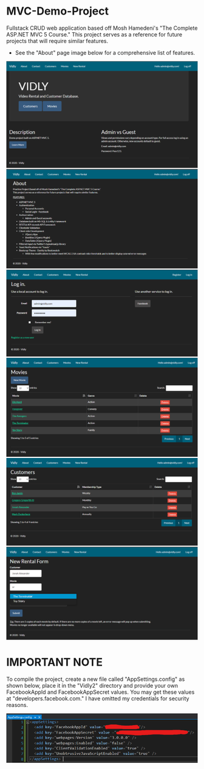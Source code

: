 # MVC-Demo-Project

Fullstack CRUD web application based off Mosh Hamedeni's "The Complete ASP.NET MVC 5 Course."
This project serves as a reference for future projects that will require similar features.
- See the "About" page image below for a comprehensive list of features.

<img src="/Pictures/Home.png">


<img src="/Pictures/About.png">


<img src="/Pictures/Log in Screen.png">


<img src="/Pictures/Movies.png">


<img src="/Pictures/Customers.png">


<img src="/Pictures/Rental Form.png">


# IMPORTANT NOTE
To compile the project, create a new file called "AppSettings.config" as shown below, place it in the "Vidly2" directory and provide your own FacebookAppId and FacebookAppSecret values. You may get these values at "developers.facebook.com." I have omitted my credentials for security reasons.

<img src="/Pictures/AppSettings.png">
